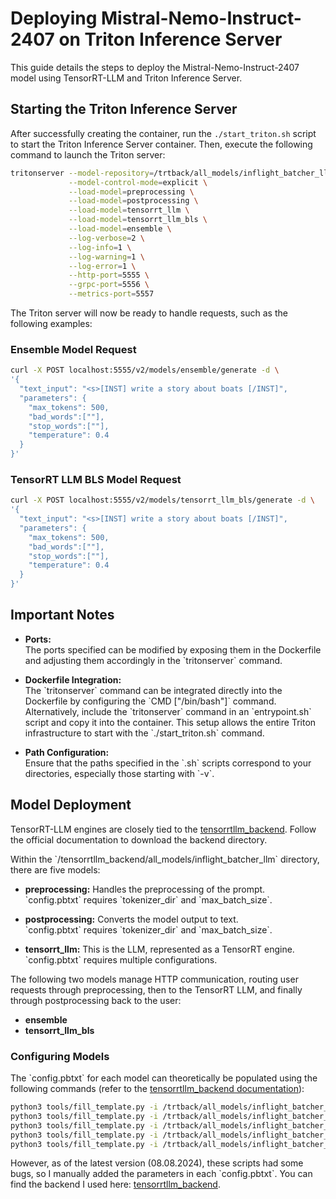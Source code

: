 # Deploying Mistral-Nemo-Instruct-2407 on Triton Inference Server

This guide details the steps to deploy the Mistral-Nemo-Instruct-2407 model using TensorRT-LLM and Triton Inference Server.

## Starting the Triton Inference Server

After successfully creating the container, run the `./start_triton.sh` script to start the Triton Inference Server container. Then, execute the following command to launch the Triton server:

```bash
tritonserver --model-repository=/trtback/all_models/inflight_batcher_llm/ \
             --model-control-mode=explicit \
             --load-model=preprocessing \
             --load-model=postprocessing \
             --load-model=tensorrt_llm \
             --load-model=tensorrt_llm_bls \
             --load-model=ensemble \
             --log-verbose=2 \
             --log-info=1 \
             --log-warning=1 \
             --log-error=1 \
             --http-port=5555 \
             --grpc-port=5556 \
             --metrics-port=5557
```
The Triton server will now be ready to handle requests, such as the following examples:

### Ensemble Model Request

```bash
curl -X POST localhost:5555/v2/models/ensemble/generate -d \
'{
  "text_input": "<s>[INST] write a story about boats [/INST]",
  "parameters": {
    "max_tokens": 500,
    "bad_words":[""],
    "stop_words":[""],
    "temperature": 0.4
  }
}'
```
### TensorRT LLM BLS Model Request

```bash
curl -X POST localhost:5555/v2/models/tensorrt_llm_bls/generate -d \
'{
  "text_input": "<s>[INST] write a story about boats [/INST]",
  "parameters": {
    "max_tokens": 500,
    "bad_words":[""],
    "stop_words":[""],
    "temperature": 0.4
  }
}'
```
## Important Notes

- **Ports:**  
  The ports specified can be modified by exposing them in the Dockerfile and adjusting them accordingly in the \`tritonserver\` command.

- **Dockerfile Integration:**  
  The \`tritonserver\` command can be integrated directly into the Dockerfile by configuring the \`CMD ["/bin/bash"]\` command. Alternatively, include the \`tritonserver\` command in an \`entrypoint.sh\` script and copy it into the container. This setup allows the entire Triton infrastructure to start with the \`./start_triton.sh\` command.

- **Path Configuration:**  
  Ensure that the paths specified in the \`.sh\` scripts correspond to your directories, especially those starting with \`-v\`.

## Model Deployment

TensorRT-LLM engines are closely tied to the [tensorrtllm_backend](https://github.com/triton-inference-server/tensorrtllm_backend). Follow the official documentation to download the backend directory.

Within the \`/tensorrtllm_backend/all_models/inflight_batcher_llm\` directory, there are five models:

- **preprocessing:** Handles the preprocessing of the prompt.  
  \`config.pbtxt\` requires \`tokenizer_dir\` and \`max_batch_size\`.

- **postprocessing:** Converts the model output to text.  
  \`config.pbtxt\` requires \`tokenizer_dir\` and \`max_batch_size\`.

- **tensorrt_llm:** This is the LLM, represented as a TensorRT engine.  
  \`config.pbtxt\` requires multiple configurations.

The following two models manage HTTP communication, routing user requests through preprocessing, then to the TensorRT LLM, and finally through postprocessing back to the user:

- **ensemble**
- **tensorrt_llm_bls**

### Configuring Models

The \`config.pbtxt\` for each model can theoretically be populated using the following commands (refer to the [tensorrtllm_backend documentation](https://github.com/triton-inference-server/tensorrtllm_backend/blob/main/tools/fill_template.py)):

```bash
python3 tools/fill_template.py -i /trtback/all_models/inflight_batcher_llm/preprocessing/config.pbtxt tokenizer_dir:/models/mistral-nemo,tokenizer_type:llama,triton_max_batch_size:16,preprocessing_instance_count:1
python3 tools/fill_template.py -i /trtback/all_models/inflight_batcher_llm/postprocessing/config.pbtxt tokenizer_dir:/models/mistral-nemo,tokenizer_type:llama,triton_max_batch_size:16,postprocessing_instance_count:1
python3 tools/fill_template.py -i /trtback/all_models/inflight_batcher_llm/tensorrt_llm_bls/config.pbtxt triton_max_batch_size:16,decoupled_mode:False,bls_instance_count:1,accumulate_tokens:False
python3 tools/fill_template.py -i /trtback/all_models/inflight_batcher_llm/ensemble/config.pbtxt triton_max_batch_size:16
python3 tools/fill_template.py -i /trtback/all_models/inflight_batcher_llm/tensorrt_llm/config.pbtxt triton_max_batch_size:16,decoupled_mode:False,max_beam_width:1,engine_dir:/engines/mistral-nemo-engine_v01,max_tokens_in_paged_kv_cache:80000,max_attention_window_size:80000,kv_cache_free_gpu_mem_fraction:0.9,exclude_input_in_output:True,enable_kv_cache_reuse:False,batching_strategy:inflight_batching,max_queue_delay_microseconds:600
```
However, as of the latest version (08.08.2024), these scripts had some bugs, so I manually added the parameters in each \`config.pbtxt\`. You can find the backend I used here: [tensorrtllm_backend](https://github.com/ChristosG/serve-mistral-nemo-as-trt/tree/main/tensorrtllm_backend).
